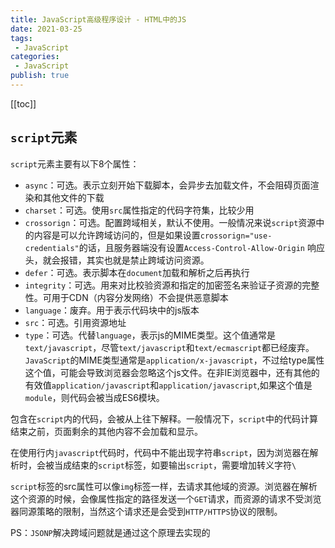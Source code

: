 ```yaml
---
title: JavaScript高级程序设计 - HTML中的JS
date: 2021-03-25
tags:
 - JavaScript
categories:
 - JavaScript
publish: true
---
```

[[toc]]

## `script`元素

`script`元素主要有以下8个属性：
 - `async`：可选。表示立刻开始下载脚本，会异步去加载文件，不会阻碍页面渲染和其他文件的下载
 - `charset`：可选。使用`src`属性指定的代码字符集，比较少用
 - `crossorign`：可选。配置跨域相关，默认不使用。一般情况来说`script`资源中的内容是可以允许跨域访问的，但是如果设置`crossorign="use-credentials"`的话，且服务器端没有设置`Access-Control-Allow-Origin` 响应头，就会报错，其实也就是禁止跨域访问资源。
 - `defer`：可选。表示脚本在`document`加载和解析之后再执行
 - `integrity`：可选。用来对比校验资源和指定的加密签名来验证子资源的完整性。可用于CDN（内容分发网络）不会提供恶意脚本
 - `language`：废弃。用于表示代码块中的js版本
 - `src`：可选。引用资源地址
 - `type`：可选。代替`language`，表示js的MIME类型。这个值通常是`text/javascript`，尽管`text/javascript`和`text/ecmascript`都已经废弃。`JavaScript`的MIME类型通常是`application/x-javascript`，不过给type属性这个值，可能会导致浏览器会忽略这个js文件。在非IE浏览器中，还有其他的有效值`application/javascript`和`application/javascript`,如果这个值是`module`，则代码会被当成ES6模块。

 包含在`script`内的代码，会被从上往下解释。一般情况下，`script`中的代码计算结束之前，页面剩余的其他内容不会加载和显示。

在使用行内`javascript`代码时，代码中不能出现字符串`script`，因为浏览器在解析时，会被当成结束的`script`标签，如要输出`script`，需要增加转义字符`\`

 `script`标签的src属性可以像`img`标签一样，去请求其他域的资源。浏览器在解析这个资源的时候，会像属性指定的路径发送一个`GET`请求，而资源的请求不受浏览器同源策略的限制，当然这个请求还是会受到`HTTP/HTTPS`协议的限制。

 PS：`JSONP`解决跨域问题就是通过这个原理去实现的
